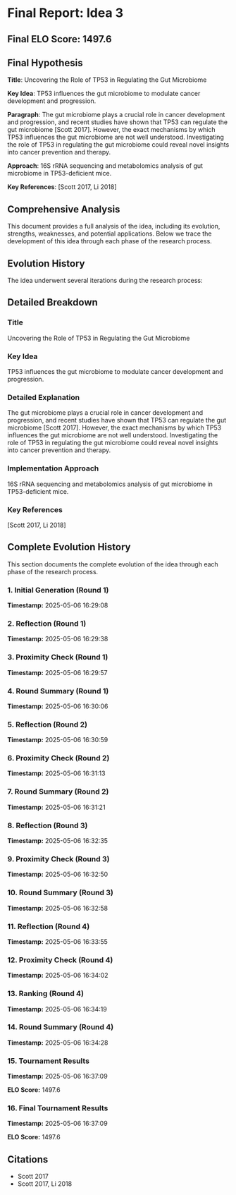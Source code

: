 # Final Report: Idea 3

## Final ELO Score: 1497.6

## Final Hypothesis

**Title**: Uncovering the Role of TP53 in Regulating the Gut Microbiome

**Key Idea**: TP53 influences the gut microbiome to modulate cancer development and progression.

**Paragraph**: The gut microbiome plays a crucial role in cancer development and progression, and recent studies have shown that TP53 can regulate the gut microbiome [Scott 2017]. However, the exact mechanisms by which TP53 influences the gut microbiome are not well understood. Investigating the role of TP53 in regulating the gut microbiome could reveal novel insights into cancer prevention and therapy.

**Approach**: 16S rRNA sequencing and metabolomics analysis of gut microbiome in TP53-deficient mice.

**Key References**: [Scott 2017, Li 2018]

## Comprehensive Analysis

This document provides a full analysis of the idea, including its evolution, strengths, weaknesses, and potential applications. Below we trace the development of this idea through each phase of the research process.

## Evolution History

The idea underwent several iterations during the research process:

## Detailed Breakdown

### Title

Uncovering the Role of TP53 in Regulating the Gut Microbiome

### Key Idea

TP53 influences the gut microbiome to modulate cancer development and progression.

### Detailed Explanation

The gut microbiome plays a crucial role in cancer development and progression, and recent studies have shown that TP53 can regulate the gut microbiome [Scott 2017]. However, the exact mechanisms by which TP53 influences the gut microbiome are not well understood. Investigating the role of TP53 in regulating the gut microbiome could reveal novel insights into cancer prevention and therapy.

### Implementation Approach

16S rRNA sequencing and metabolomics analysis of gut microbiome in TP53-deficient mice.

### Key References

[Scott 2017, Li 2018]

## Complete Evolution History

This section documents the complete evolution of the idea through each phase of the research process.

### 1. Initial Generation (Round 1)
**Timestamp:** 2025-05-06 16:29:08



### 2. Reflection (Round 1)
**Timestamp:** 2025-05-06 16:29:38



### 3. Proximity Check (Round 1)
**Timestamp:** 2025-05-06 16:29:57



### 4. Round Summary (Round 1)
**Timestamp:** 2025-05-06 16:30:06



### 5. Reflection (Round 2)
**Timestamp:** 2025-05-06 16:30:59



### 6. Proximity Check (Round 2)
**Timestamp:** 2025-05-06 16:31:13



### 7. Round Summary (Round 2)
**Timestamp:** 2025-05-06 16:31:21



### 8. Reflection (Round 3)
**Timestamp:** 2025-05-06 16:32:35



### 9. Proximity Check (Round 3)
**Timestamp:** 2025-05-06 16:32:50



### 10. Round Summary (Round 3)
**Timestamp:** 2025-05-06 16:32:58



### 11. Reflection (Round 4)
**Timestamp:** 2025-05-06 16:33:55



### 12. Proximity Check (Round 4)
**Timestamp:** 2025-05-06 16:34:02



### 13. Ranking (Round 4)
**Timestamp:** 2025-05-06 16:34:19



### 14. Round Summary (Round 4)
**Timestamp:** 2025-05-06 16:34:28



### 15. Tournament Results
**Timestamp:** 2025-05-06 16:37:09

**ELO Score:** 1497.6



### 16. Final Tournament Results
**Timestamp:** 2025-05-06 16:37:09

**ELO Score:** 1497.6



## Citations

- Scott 2017
- Scott 2017, Li 2018
